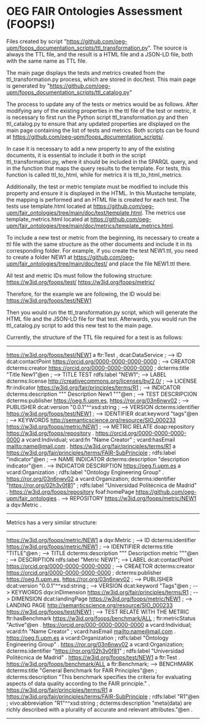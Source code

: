 # OEG FAIR Ontologies Assessment (FOOPS!)

Files created by script "https://github.com/oeg-upm/foops_documentation_scripts/ttl_transformation.py".
The source is always the TTL file, and the result is a HTML file and a JSON-LD file, both with the same name as TTL file.

The main page displays the tests and metrics created from the ttl_transformation.py process, which are stored in doc/test.
This main page is generated by "https://github.com/oeg-upm/foops_documentation_scripts/ttl_catalog.py"

The process to update any of the tests or metrics would be as follows. After modifying any of the existing properties in the ttl file of the test or metric, it is necessary to first run the Python script ttl_transformation.py and then ttl_catalog.py to ensure that any updated properties are displayed on the main page containing the list of tests and metrics. Both scripts can be found at https://github.com/oeg-upm/foops_documentation_scripts/.

In case it is necessary to add a new property to any of the existing documents, it is essential to include it both in the script ttl_transformation.py, where it should be included in the SPARQL query, and in the function that maps the query results to the template. For tests, this function is called ttl_to_html, while for metrics it is ttl_to_html_metrics.

Additionally, the test or metric template must be modified to include this property and ensure it is displayed in the HTML. In this Mustache template, the mapping is performed and an HTML file is created for each test. The tests use template.html located at https://github.com/oeg-upm/fair_ontologies/tree/main/doc/test/template.html. The metrics use template_metrics.html located at https://github.com/oeg-upm/fair_ontologies/tree/main/doc/metrics/template_metrics.html.

To include a new test or metric from the beginning, its necessary to create a ttl file with the same structure as the other documents and include it in its corresponding folder. For example, if you create the test NEW1.ttl, you need to create a folder NEW1 at https://github.com/oeg-upm/fair_ontologies/tree/main/doc/test/ and place the file NEW1.ttl there.

All test and metric IDs must follow the following structure:
https://w3id.org/foops/test/
https://w3id.org/foops/metric/

Therefore, for the example we are following, the ID would be: https://w3id.org/foops/test/NEW1

Then you would run the ttl_transformation.py script, which will generate the HTML file and the JSON-LD file for that test. Afterwards, you would run the ttl_catalog.py script to add this new test to the main page.

Currently, the structure of the TTL file required for a test is as follows:

---

<https://w3id.org/foops/test/NEW1> a ftr:Test , dcat:DataService ; --> ID
dcat:contactPoint <https://orcid.org/0000-0000-0000-0000> ; --> CREATOR
dcterms:creator <https://orcid.org/0000-0000-0000-0000> ;
dcterms:title "Title New1"@en ; --> TITLE TEST
rdfs:label "NEW1"; --> LABEL
dcterms:license <http://creativecommons.org/licenses/by/2.0/> ; --> LICENSE
ftr:indicator <https://w3id.org/fair/principles/terms/R1> ; --> INDICATOR
dcterms:description """ Description New1 """@en ; --> TEST DESCRIPCION
dcterms:publisher <https://oeg.fi.upm.es>, <https://ror.org/03n6nwv02> ; --> PUBLISHER
dcat:version "0.0.1"^^xsd:string ; --> VERSION
dcterms:identifier <https://w3id.org/foops/test/NEW1> ; --> IDENTIFIER
dcat:keyword "tags"@en ; --> KEYWORDS
<http://semanticscience.org/resource/SIO_000233> <https://w3id.org/foops/metric/NEW1> ; --> METRIC RELATE
doap:repository <https://w3id.org/foops/repository> .
<https://orcid.org/0000-0000-0000-0000> a vcard:Individual;
vcard:fn "Name Creator" ;
vcard:hasEmail <mailto:name@mail.com> .
<https://w3id.org/fair/principles/terms/R1> a <https://w3id.org/fair/principles/terms/FAIR-SubPrinciple> ;
rdfs:label "indicator"@en ; --> NAME INDICATOR
dcterms:description "description indicator"@en . --> INDICATOR DESCRIPTION
<https://oeg.fi.upm.es> a vcard:Organization ;
    rdfs:label "Ontology Engineering Group" .
<https://ror.org/03n6nwv02> a vcard:Organization;
    dcterms:identifier  "https://ror.org/02h3v0f81" ;
    rdfs:label "Universidad Politécnica de Madrid" .
<https://w3id.org/foops/repository>
foaf:homePage <https://github.com/oeg-upm/fair_ontologies> . --> REPOSITORY
<https://w3id.org/foops/metric/NEW1> a dqv:Metric .

---

Metrics has a very similar structure:

---

<https://w3id.org/foops/metric/NEW1> a dqv:Metric ; --> ID
dcterms:identifier <https://w3id.org/foops/metric/NEW1> ; --> IDENTIFIER
dcterms:title "TITLE"@en ; --> TITLE
dcterms:description """ Descripction metric """@en ; --> DESCRIPTION
rdfs:label "Metric NEW1"; --> LABEL
dcat:contactPoint <https://orcid.org/0000-0000-0000-0000> ; --> CREAETOR
dcterms:creator <https://orcid.org/0000-0000-0000-0000> ;
dcterms:publisher <https://oeg.fi.upm.es>, <https://ror.org/03n6nwv02> ; --> PUBLISHER
dcat:version "0.0.1"^^xsd:string ; --> VERSION
dcat:keyword "Tags"@en ; --> KEYWORDS
dqv:inDimension <https://w3id.org/fair/principles/terms/R1> ; --> DIMENSION
dcat:landingPage <https://w3id.org/foops/metric/NEW1> ; --> LANDING PAGE
<http://semanticscience.org/resource/SIO_000233> <https://w3id.org/foops/test/NEW1> ; --> TEST RELATE WITH THE METRIC
ftr:hasBenchmark <https://w3id.org/foops/benchmark/ALL> ;
ftr:metricStatus "Active"@en .
<https://orcid.org/000-0000-0000-0000> a vcard:Individual;
vcard:fn "Name Creator" ;
vcard:hasEmail <mailto:name@mail.com> .
<https://oeg.fi.upm.es> a vcard:Organization ;
    rdfs:label "Ontology Engineering Group" .
<https://ror.org/03n6nwv02> a vcard:Organization;
    dcterms:identifier  "https://ror.org/02h3v0f81" ;
    rdfs:label "Universidad Politécnica de Madrid" .
<https://w3id.org/foops/test/NEW1> a ftr:Test .
<https://w3id.org/foops/benchmark/ALL> a ftr:Benchmark; --> BENCHMARK
dcterms:title "General Benchmark for FAIR Principles"@en ;
dcterms:description "This benchmark specifies the criteria for evaluating aspects of data quality according to the FAIR principle." .
<https://w3id.org/fair/principles/terms/R1> a <https://w3id.org/fair/principles/terms/FAIR-SubPrinciple> ;
rdfs:label "R1"@en ;
vivo:abbreviation "R1"^^xsd:string ;
dcterms:description "meta(data) are richly described with a plurality of accurate and relevant attributes."@en .

---
